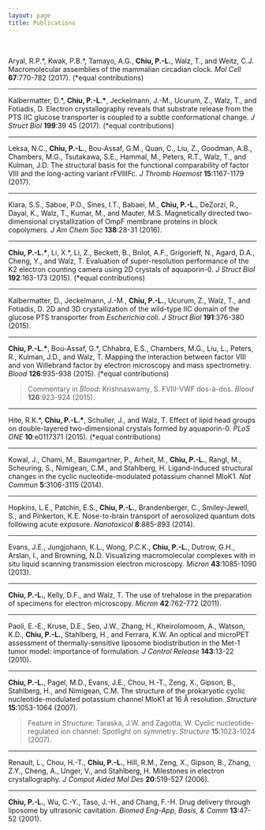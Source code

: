 ```yaml
---
layout: page
title: Publications
---
```

<br>

Aryal, R.P.\*, Kwak, P.B.\*, Tamayo, A.G., **Chiu, P.-L.**, Walz, T., and Weitz, C.J. Macromolecular assemblies of the mammalian circadian clock. *Mol Cell* **67**:770-782 (2017). (*equal contributions)

-----

Kalbermatter, D.\*, **Chiu, P.-L.\***, Jeckelmann, J.-M., Ucurum, Z., Walz, T., and Fotiadis, D. Electron crystallography reveals that substrate release from the PTS IIC glucose transporter is coupled to a subtle conformational change. *J Struct Biol* **199**:39 45 (2017). (\*equal contributions)

-----

Leksa, N.C., **Chiu, P.-L.**, Bou-Assaf, G.M., Quan, C., Liu, Z., Goodman, A.B., Chambers, M.G., Tsutakawa, S.E., Hammal, M., Peters, R.T., Walz, T., and Kulman, J.D. The structural basis for the functional comparability of factor VIII and the long-acting variant rFVIIIFc. *J Thromb Haemost* **15**:1167-1179 (2017). 

-----

Klara, S.S., Saboe, P.O., Sines, I.T., Babaei, M., **Chiu, P.-L.**, DeZorzi, R., Dayal, K., Walz, T., Kumar, M., and Mauter, M.S. Magnetically directed two-dimensional crystallization of OmpF membrane proteins in block copolymers. *J Am Chem Soc* **138**:28-31 (2016).

-----

**Chiu, P.-L.\***, Li, X.\*, Li, Z., Beckett, B., Brilot, A.F., Grigorieff, N., Agard, D.A., Cheng, Y., and Walz, T. Evaluation of super-resolution performance of the K2 electron counting camera using 2D crystals of aquaporin-0. *J Struct Biol* **192**:163-173 (2015). (\*equal contributions) 

-----

Kalbermatter, D., Jeckelmann, J.-M., **Chiu, P.-L.**, Ucurum, Z., Walz, T., and Fotiadis, D. 2D and 3D crystallization of the wild-type IIC domain of the glucose PTS transporter from *Escherichia coli*. *J Struct Biol* **191**:376-380 (2015). 

-----

**Chiu, P.-L.\***, Bou-Assaf, G.\*, Chhabra, E.S., Chambers, M.G., Liu, L., Peters, R., Kulman, J.D., and Walz, T. Mapping the interaction between factor VIII and von Willebrand factor by electron microscopy and mass spectrometry. *Blood* **126**:935-938 (2015). (\*equal contributions) <br>

> Commentary in *Blood*: Krishnaswamy, S. FVIII-VWF dos-à-dos. *Blood* **126**:923-924 (2015). 

-----

Hite, R.K.\*, **Chiu, P.-L.\***, Schuller, J., and Walz, T. Effect of lipid head groups on double-layered two-dimensional crystals formed by aquaporin-0. *PLoS ONE* **10**:e0117371 (2015). (\*equal contributions) 

-----

Kowal, J., Chami, M., Baumgartner, P., Arheit, M., **Chiu, P.-L.**, Rangl, M., Scheuring, S., Nimigean, C.M., and Stahlberg, H. Ligand-induced structural changes in the cyclic nucleotide-modulated potassium channel MloK1. *Nat Commun* **5**:3106-3115 (2014). 

-----

Hopkins, L.E., Patchin, E.S., **Chiu, P.-L.**, Brandenberger, C., Smiley-Jewell, S., and Pinkerton, K.E. Nose-to-brain transport of aerosolized quantum dots following acute exposure. *Nanotoxicol* **8**:885-893 (2014). 

-----

Evans, J.E., Jungjohann, K.L., Wong, P.C.K., **Chiu, P.-L.**, Dutrow, G.H., Arslan, I., and Browning, N.D. Visualizing macromolecular complexes with in situ liquid scanning transmission electron microscopy. *Micron* **43**:1085-1090 (2013).

-----

**Chiu, P.-L.**, Kelly, D.F., and Walz, T. The use of trehalose in the preparation of specimens for electron microscopy. *Micron* **42**:762-772 (2011). 

-----

Paoli, E.-E., Kruse, D.E., Seo, J.W., Zhang, H., Kheirolomoom, A., Watson, K.D., **Chiu, P.-L.**, Stahlberg, H., and Ferrara, K.W. An optical and microPET assessment of thermally-sensitive liposome biodistribution in the Met-1 tumor model: importance of formulation. *J Control Release* **143**:13-22 (2010). 

-----

**Chiu, P.-L.**, Pagel, M.D., Evans, J.E., Chou, H.-T., Zeng, X., Gipson, B., Stahlberg, H., and Nimigean, C.M. The structure of the prokaryotic cyclic nucleotide-modulated potassium channel MloK1 at 16 Å resolution. *Structure* **15**:1053-1064 (2007). <br>

> Feature in *Structure*: Taraska, J.W. and Zagotta, W. Cyclic nucleotide-regulated ion channel: Spotlight on symmetry. *Structure* **15**:1023-1024 (2007). 

-----

Renault, L., Chou, H.-T., **Chiu, P.-L.**, Hill, R.M., Zeng, X., Gipson, B., Zhang, Z.Y., Cheng, A., Unger, V., and Stahlberg, H.  Milestones in electron crystallography. *J Comput Aided Mol Des* **20**:519-527 (2006). 

-----

**Chiu, P.-L.**, Wu, C.-Y., Taso, J.-H., and Chang, F.-H. Drug delivery through liposome by ultrasonic cavitation. *Biomed Eng-App, Basis, & Comm* **13**:47-52 (2001).   
